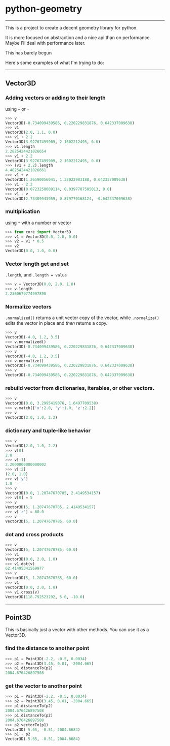 # python-geometry

---

This is a project to create a decent geometry library for python.

It is more focused on abstraction and a nice api than on performance. Maybe
I'll deal with performance later.

This has barely begun

Here's some examples of what I'm trying to do:

---

## Vector3D

### Adding vectors or adding to their length

using `+` or `-`

```python
>>> v
Vector3D(-0.734099439586, 0.220229831876, 0.642337009638)
>>> v1
Vector3D(2.0, 1.1, 0.0)
>>> v1 + 2.2
Vector3D(3.92767499909, 2.1602212495, 0.0)
>>> v1.length
2.2825424421026654
>>> v1 + 2.2
Vector3D(3.92767499909, 2.1602212495, 0.0)
>>> (v1 + 2.2).length
4.4825424421026661
>>> v1 + v
Vector3D(1.26590056041, 1.32022983188, 0.642337009638)
>>> v1 - 2.2
Vector3D(0.0723250009114, 0.0397787505013, 0.0)
>>> v1 - v
Vector3D(2.73409943959, 0.879770168124, -0.642337009638)
```

### multiplication

using `*` with a number or vector

```python
>>> from core import Vector3D
>>> v1 = Vector3D(0.0, 2.0, 0.0)
>>> v2 = v1 * 0.5
>>> v2
Vector3D(0.0, 1.0, 0.0)
```

### Vector length get and set

`.length`, and `.length = value`

```python
>>> v = Vector3D(0.0, 2.0, 1.0)
>>> v.length
2.2360679774997898
```

### Normalize vectors

`.normalized()` returns a unit vector copy of the vector, while `.normalize()`
edits the vector in place and _then_ returns a copy.

```python
>>> v
Vector3D(-4.0, 1.2, 3.5)
>>> v.normalized()
Vector3D(-0.734099439586, 0.220229831876, 0.642337009638)
>>> v
Vector3D(-4.0, 1.2, 3.5)
>>> v.normalize()
Vector3D(-0.734099439586, 0.220229831876, 0.642337009638)
>>> v
Vector3D(-0.734099439586, 0.220229831876, 0.642337009638)
```

### rebuild vector from dictionaries, iterables, or other vectors.

```python
>>> v
Vector3D(0.0, 3.2995419076, 1.6497709538)
>>> v.match({'x':2.0, 'y':1.0, 'z':2.2})
>>> v
Vector3D(2.0, 1.0, 2.2)
```

### dictionary and tuple-like behavior

```python
>>> v
Vector3D(2.0, 1.0, 2.2)
>>> v[0]
2.0
>>> v[-1]
2.2000000000000002
>>> v[:2]
(2.0, 1.0)
>>> v['y']
1.0
>>> v
Vector3D(0.0, 1.20747670785, 2.4149534157)
>>> v[0] = 5
>>> v
Vector3D(5, 1.20747670785, 2.4149534157)
>>> v['z'] = 60.0
>>> v
Vector3D(5, 1.20747670785, 60.0)
```

### dot and cross products

```python
>>> v
Vector3D(5, 1.20747670785, 60.0)
>>> v1
Vector3D(0.0, 2.0, 1.0)
>>> v1.dot(v)
62.41495341569977
>>> v
Vector3D(5, 1.20747670785, 60.0)
>>> v1
Vector3D(0.0, 2.0, 1.0)
>>> v1.cross(v)
Vector3D(118.792523292, 5.0, -10.0)
```



---

## Point3D

This is basically just a vector with other methods. You can use it as a
Vector3D.

### find the distance to another point

```python
>>> p1 = Point3D(-2.2, -0.5, 0.0034)
>>> p2 = Point3D(3.45, 0.01, -2004.665)
>>> p1.distanceTo(p2)
2004.676426897508
```

### get the vector to another point

```python
>>> p1 = Point3D(-2.2, -0.5, 0.0034)
>>> p2 = Point3D(3.45, 0.01, -2004.665)
>>> p1.distanceTo(p2)
2004.676426897508
>>> p1.distanceTo(p2)
2004.676426897508
>>> p2.vectorTo(p1)
Vector3D(-5.65, -0.51, 2004.6684)
>>> p1 - p2
Vector3D(-5.65, -0.51, 2004.6684)
```


